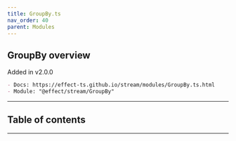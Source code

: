 ```yaml
---
title: GroupBy.ts
nav_order: 40
parent: Modules
---
```


## GroupBy overview

Added in v2.0.0

```md
- Docs: https://effect-ts.github.io/stream/modules/GroupBy.ts.html
- Module: "@effect/stream/GroupBy"
```

---

<h2 class="text-delta">Table of contents</h2>

---
